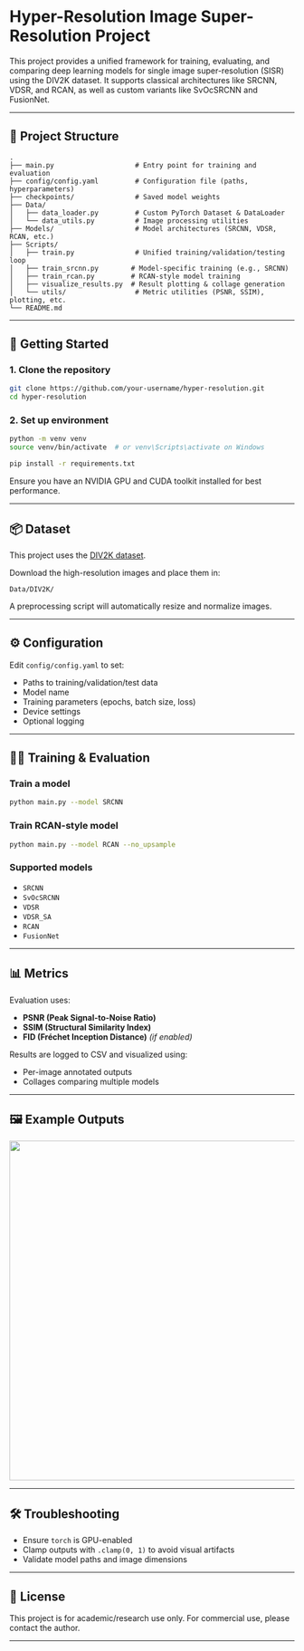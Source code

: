 # Hyper-Resolution Image Super-Resolution Project

This project provides a unified framework for training, evaluating, and comparing deep learning models for single image super-resolution (SISR) using the DIV2K dataset. It supports classical architectures like SRCNN, VDSR, and RCAN, as well as custom variants like SvOcSRCNN and FusionNet.

---

## 📁 Project Structure

```
.
├── main.py                    # Entry point for training and evaluation
├── config/config.yaml         # Configuration file (paths, hyperparameters)
├── checkpoints/               # Saved model weights
├── Data/
│   ├── data_loader.py         # Custom PyTorch Dataset & DataLoader
│   └── data_utils.py          # Image processing utilities
├── Models/                    # Model architectures (SRCNN, VDSR, RCAN, etc.)
├── Scripts/
│   ├── train.py               # Unified training/validation/testing loop
│   ├── train_srcnn.py        # Model-specific training (e.g., SRCNN)
│   ├── train_rcan.py         # RCAN-style model training
│   ├── visualize_results.py  # Result plotting & collage generation
│   └── utils/                 # Metric utilities (PSNR, SSIM), plotting, etc.
└── README.md
```

---

## 🚀 Getting Started

### 1. Clone the repository
```bash
git clone https://github.com/your-username/hyper-resolution.git
cd hyper-resolution
```

### 2. Set up environment
```bash
python -m venv venv
source venv/bin/activate  # or venv\Scripts\activate on Windows

pip install -r requirements.txt
```

Ensure you have an NVIDIA GPU and CUDA toolkit installed for best performance.

---

## 📦 Dataset

This project uses the [DIV2K dataset](https://data.vision.ee.ethz.ch/cvl/DIV2K/).

Download the high-resolution images and place them in:

```
Data/DIV2K/
```

A preprocessing script will automatically resize and normalize images.

---

## ⚙️ Configuration

Edit `config/config.yaml` to set:
- Paths to training/validation/test data
- Model name
- Training parameters (epochs, batch size, loss)
- Device settings
- Optional logging

---

## 🏋️‍♂️ Training & Evaluation

### Train a model
```bash
python main.py --model SRCNN
```

### Train RCAN-style model
```bash
python main.py --model RCAN --no_upsample
```

### Supported models
- `SRCNN`
- `SvOcSRCNN`
- `VDSR`
- `VDSR_SA`
- `RCAN`
- `FusionNet`

---

## 📊 Metrics

Evaluation uses:
- **PSNR (Peak Signal-to-Noise Ratio)**
- **SSIM (Structural Similarity Index)**
- **FID (Fréchet Inception Distance)** *(if enabled)*

Results are logged to CSV and visualized using:
- Per-image annotated outputs
- Collages comparing multiple models

---

## 🖼 Example Outputs

<img src="results/collage_example.png" width="600">

---

## 🛠 Troubleshooting

- Ensure `torch` is GPU-enabled
- Clamp outputs with `.clamp(0, 1)` to avoid visual artifacts
- Validate model paths and image dimensions

---

## 📄 License

This project is for academic/research use only. For commercial use, please contact the author.

---